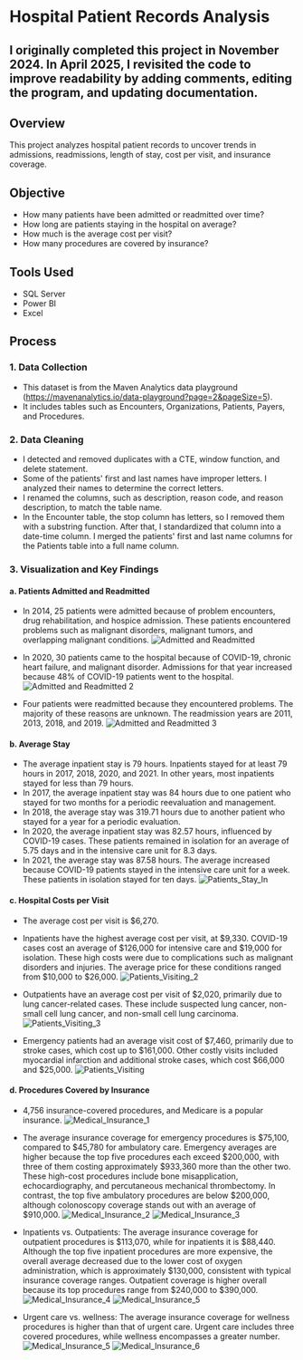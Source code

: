 # Hospital Patient Records Analysis 

## I originally completed this project in November 2024. In April 2025, I revisited the code to improve readability by adding comments, editing the program, and updating documentation.

## Overview
This project analyzes hospital patient records to uncover trends in admissions, readmissions, length of stay, cost per visit, and insurance coverage.
## Objective
- How many patients have been admitted or readmitted over time?
- How long are patients staying in the hospital on average?
- How much is the average cost per visit?
- How many procedures are covered by insurance?
## Tools Used
- SQL Server
- Power BI
- Excel
## Process
### 1. Data Collection
- This dataset is from the Maven Analytics data playground (https://mavenanalytics.io/data-playground?page=2&pageSize=5).
- It includes tables such as Encounters, Organizations, Patients, Payers, and Procedures.
### 2. Data Cleaning
- I detected and removed duplicates with a CTE, window function, and delete statement.
- Some of the patients' first and last names have improper letters. I analyzed their names to determine the correct letters.
- I renamed the columns, such as description, reason code, and reason description, to match the table name.
- In the Encounter table, the stop column has letters, so I removed them with a substring function. After that, I standardized that column into a date-time column. I merged the patients' first and last name columns for the Patients table into a full name column.
### 3. Visualization and Key Findings

#### a. Patients Admitted and Readmitted
- In 2014, 25 patients were admitted because of problem encounters, drug rehabilitation, and hospice admission. These patients encountered problems such as malignant disorders, malignant tumors, and overlapping malignant conditions.
![Admitted and Readmitted](https://github.com/user-attachments/assets/b056c76d-4507-4f3a-af70-2ba50f847083)

- In 2020, 30 patients came to the hospital because of COVID-19, chronic heart failure, and malignant disorder. Admissions for that year increased because 48% of COVID-19 patients went to the hospital.
![Admitted and Readmitted 2](https://github.com/user-attachments/assets/2783b08c-d49f-47f6-8b42-e428770aef86)

- Four patients were readmitted because they encountered problems. The majority of these reasons are unknown. The readmission years are 2011, 2013, 2018, and 2019.
![Admitted and Readmitted 3](https://github.com/user-attachments/assets/aca6b447-a437-4a27-b192-61b57d10f9e7)

#### b. Average Stay
- The average inpatient stay is 79 hours. Inpatients stayed for at least 79 hours in 2017, 2018, 2020, and 2021. In other years, most inpatients stayed for less than 79 hours.
- In 2017, the average inpatient stay was 84 hours due to one patient who stayed for two months for a periodic reevaluation and management.
- In 2018, the average stay was 319.71 hours due to another patient who stayed for a year for a periodic evaluation.
- In 2020, the average inpatient stay was 82.57 hours, influenced by COVID-19 cases. These patients remained in isolation for an average of 5.75 days and in the intensive care unit for 8.3 days.
- In 2021, the average stay was 87.58 hours. The average increased  because COVID-19 patients stayed in the intensive care unit for a week. These patients in isolation stayed for ten days.
![Patients_Stay_In](https://github.com/user-attachments/assets/56fb68a8-dfbb-4b0e-b77b-54fc86294168)

#### c. Hospital Costs per Visit
- The average cost per visit is $6,270.
- Inpatients have the highest average cost per visit, at $9,330. COVID-19 cases cost an average of $126,000 for intensive care and $19,000 for isolation. These high costs were due to complications such as malignant disorders and injuries. The average price for these conditions ranged from $10,000 to $26,000.
  ![Patients_Visiting_2](https://github.com/user-attachments/assets/d1cabfd9-5ae8-405e-96a9-84a0c5320670)

- Outpatients have an average cost per visit of $2,020, primarily due to lung cancer-related cases. These include suspected lung cancer, non-small cell lung cancer, and non-small cell lung carcinoma.
  ![Patients_Visiting_3](https://github.com/user-attachments/assets/d2d3c003-03b3-433c-be6b-4400a885ecf4)

- Emergency patients had an average visit cost of $7,460, primarily due to stroke cases, which cost up to $161,000. Other costly visits included myocardial infarction and additional stroke cases, which cost $66,000 and $25,000.
  ![Patients_Visiting](https://github.com/user-attachments/assets/3096785f-02ec-430b-ac53-5a14b84a0f63)

#### d. Procedures Covered by Insurance
- 4,756 insurance-covered procedures, and Medicare is a popular insurance.
  ![Medical_Insurance_1](https://github.com/user-attachments/assets/a6039a0e-d12c-4012-86f5-8c4a527f986b)

- The average insurance coverage for emergency procedures is $75,100, compared to $45,780 for ambulatory care. Emergency averages are higher because the top five procedures each exceed $200,000, with three of them costing approximately $933,360 more than the other two. These high-cost procedures include bone misapplication, echocardiography, and percutaneous mechanical thrombectomy. In contrast, the top five ambulatory procedures are below $200,000, although colonoscopy coverage stands out with an average of $910,000.
  ![Medical_Insurance_2](https://github.com/user-attachments/assets/e2fe2990-b46f-487e-8ba3-dfd01fc80511)
![Medical_Insurance_3](https://github.com/user-attachments/assets/bc9feb84-68d4-4e0f-a778-fb5c4fd3ffdd)

- Inpatients vs. Outpatients: The average insurance coverage for outpatient procedures is $113,070, while for inpatients it is $88,440. Although the top five inpatient procedures are more expensive, the overall average decreased due to the lower cost of oxygen administration, which is approximately $130,000, consistent with typical insurance coverage ranges. Outpatient coverage is higher overall because its top procedures range from $240,000 to $390,000.
  ![Medical_Insurance_4](https://github.com/user-attachments/assets/26843a97-c6bd-452f-ab93-add1173ecff9)
![Medical_Insurance_5](https://github.com/user-attachments/assets/b6e69ca3-a6f5-45e9-bf93-d56d605f862b)

- Urgent care vs. wellness: The average insurance coverage for wellness procedures is higher than that of urgent care. Urgent care includes three covered procedures, while wellness encompasses a greater number.
![Medical_Insurance_5](https://github.com/user-attachments/assets/c0dd54e1-3e46-4311-93ad-d6c423768bfd)
![Medical_Insurance_6](https://github.com/user-attachments/assets/353f26e1-2de0-445e-ba33-86ec3ca1aecb)



